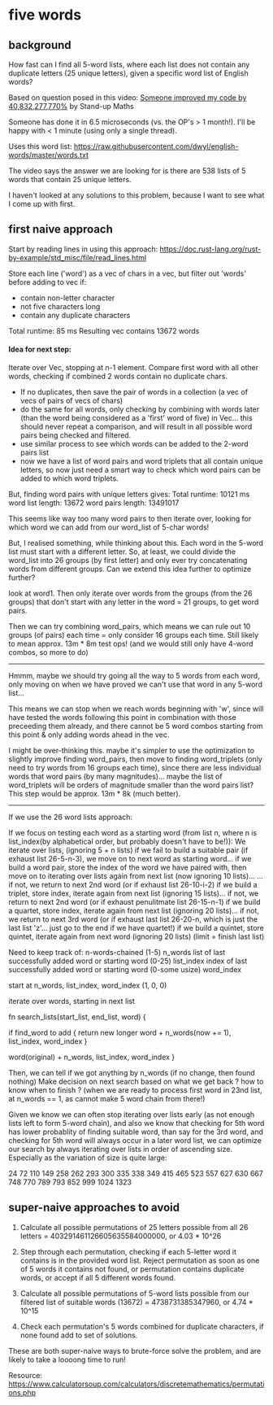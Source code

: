 # five words

## background

How fast can I find all 5-word lists, where each list does not contain any duplicate letters (25 unique letters), given a specific word list of English words?

Based on question posed in this video: [Someone improved my code by 40,832,277,770%](https://www.youtube.com/watch?v=c33AZBnRHks) by Stand-up Maths

Someone has done it in 6.5 microseconds (vs. the OP's > 1 month!). I'll be happy with < 1 minute (using only a single thread).

Uses this word list: https://raw.githubusercontent.com/dwyl/english-words/master/words.txt

The video says the answer we are looking for is there are 538 lists of 5 words that contain 25 unique letters.

I haven't looked at any solutions to this problem, because I want to see what I come up with first.

## first naive approach

Start by reading lines in using this approach: https://doc.rust-lang.org/rust-by-example/std_misc/file/read_lines.html

Store each line ('word') as a vec of chars in a vec, but filter out 'words' before adding to vec if:
- contain non-letter character
- not five characters long
- contain any duplicate characters

Total runtime: 85 ms
Resulting vec contains 13672 words

#### Idea for next step:

Iterate over Vec, stopping at n-1 element.
Compare first word with all other words, checking if combined 2 words contain no duplicate chars.
- If no duplicates, then save the pair of words in a collection (a vec of vecs of pairs of vecs of chars)
- do the same for all words, only checking by combining with words later (than the word being considered as a 'first' word of five) in Vec... this should never repeat a comparison, and will result in all possible word pairs being checked and filtered.
- use similar process to see which words can be added to the 2-word pairs list
- now we have a list of word pairs and word triplets that all contain unique letters, so now just need a smart way to check which word pairs can be added to which word triplets.

But, finding word pairs with unique letters gives:
Total runtime: 10121 ms
word list length: 13672
word pairs length: 13491017

This seems like way too many word pairs to then iterate over, looking for which word we can add from our word_list of 5-char words!

But, I realised something, while thinking about this. Each word in the 5-word list must start with a different letter.
So, at least, we could divide the word_list into 26 groups (by first letter) and only ever try concatenating words from different groups.
Can we extend this idea further to optimize further?

look at word1. Then only iterate over words from the groups (from the 26 groups) that don't start with any letter in the word = 21 groups, to get word pairs.

Then we can try combining word_pairs, which means we can rule out 10 groups (of pairs) each time = only consider 16 groups each time. Still likely to mean approx. 13m * 8m test ops! (and we would still only have 4-word combos, so more to do)

-----------------------------------------

Hmmm, maybe we should try going all the way to 5 words from each word, only moving on when we have proved we can't use that word in any 5-word list...

This means we can stop when we reach words beginning with 'w', since will have tested the words following this point in combination with those preceeding them already, and there cannot be 5 word combos starting from this point & only adding words ahead in the vec.

I might be over-thinking this. maybe it's simpler to use the optimization to slightly improve finding word_pairs, then move to finding word_triplets (only need to try words from 16 groups each time), since there are less individual words that word pairs (by many magnitudes)... maybe the list of word_triplets will be orders of magnitude smaller than the word pairs list? This step would be approx. 13m * 8k (much better).

-----------------------------------------

If we use the 26 word lists approach:

If we focus on testing each word as a starting word (from list n, where n is list_index(by alphabetical order, but probably doesn't have to be!)):
We iterate over lists, (ignoring 5 + n lists) if we fail to build a suitable pair (if exhaust list 26-5-n-3), we move on to next word as starting word...
if we build a word pair, store the index of the word we have paired with, then move on to iterating over lists again from next list (now ignoring 10 lists)...
... if not, we return to next 2nd word (or if exhaust list 26-10-i-2)
if we build a triplet, store index, iterate again from next list (ignoring 15 lists)... if not, we return to next 2nd word (or if exhaust penulitmate list 26-15-n-1)
if we build a quartet, store index, iterate again from next list (ignoring 20 lists)... if not, we return to next 3rd word (or if exhaust last list 26-20-n, which is just the last list 'z'... just go to the end if we have quartet!)
if we build a quintet, store quintet, iterate again from next word (ignoring 20 lists) (limit = finish last list)

Need to keep track of:
n-words-chained (1-5) n_words
list of last successfully added word or starting word (0-25) list_index
index of last successfully added word or starting word (0-some usize) word_index

start at n_words, list_index, word_index (1, 0, 0)

iterate over words, starting in next list 

fn search_lists(start_list, end_list, word) {

  if find_word to add {
    return new longer word + n_words(now += 1), list_index, word_index
  }

  word(original) + n_words, list_index, word_index
}

Then, we can tell if we got anything by n_words (if no change, then found nothing)
Make decision on next search based on what we get back
? how to know when to finish ? (when we are ready to process first word in 23nd list, at n_words == 1, as cannot make 5 word chain from there!)

Given we know we can often stop iterating over lists early (as not enough lists left to form 5-word chain), and also we know that checking for 5th word has lower probablity of finding suitable word, than say for the 3rd word, and checking for 5th word will always occur in a later word list, we can optimize our search by always iterating over lists in order of ascending size. Especially as the variation of size is quite large:

24 72 110 149 258 262 293 300 335 338 349 415 465 523 557 627 630 667 748 770 789 793 852 999 1024 1323


## super-naive approaches to avoid
1. Calculate all possible permutations of 25 letters possible from all 26 letters = 403291461126605635584000000, or 4.03 * 10^26
2. Step through each permutation, checking if each 5-letter word it contains is in the provided word list. Reject permutation as soon as one of 5 words it contains not found, or permutation contains duplicate words, or accept if all 5 different words found.

1. Calculate all possible permutations of 5-word lists possible from our filtered list of suitable words (13672) = 4738731385347960, or 4.74 * 10^15
2. Check each permutation's 5 words combined for duplicate characters, if none found add to set of solutions.

These are both super-naive ways to brute-force solve the problem, and are likely to take a loooong time to run!

Resource: https://www.calculatorsoup.com/calculators/discretemathematics/permutations.php